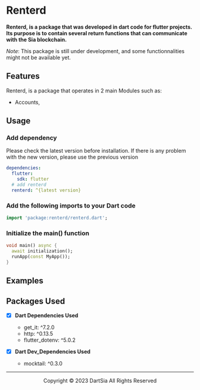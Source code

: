 # Renterd

**Renterd, is a package that was developed in dart code for flutter projects. Its purpose is to contain several return functions that can communicate with the Sia blockchain.**

*Note*: This package is still under development, and some functionnalities might not be available yet.


<!-- [github](https://github.com/flustora/flutter_flustora/tree/main/packages/flustora)

[Update log](https://github.com/flustora/flutter_flustora/blob/main/packages/flustora/CHANGELOG.md) -->

## **Features**

Renterd, is a package that operates in 2 main Modules such as:
- Accounts, 

## **Usage**

### Add dependency

Please check the latest version before installation.
If there is any problem with the new version, please use the previous version

```yaml
dependencies:
  flutter:
    sdk: flutter
  # add renterd
  renterd: ^{latest version}
```

### Add the following imports to your Dart code

```dart
import 'package:renterd/renterd.dart';
```

### Initialize the main() function 

```dart
void main() async {
  await initialization();
  runApp(const MyApp());
}
```

## **Examples**



<!-- je reviens ici pour mettre les exemples une fois le code validé -->

## **Packages Used**
* [x] **Dart Dependencies Used**
  -  get_it: ^7.2.0
  -  http: ^0.13.5
  -  flutter_dotenv: ^5.0.2
  
* [x] **Dart Dev_Dependencies Used**
  - mocktail: ^0.3.0

***
<p style="text-align: center"> Copyright &copy; 2023 DartSia All Rights Reserved</p>
